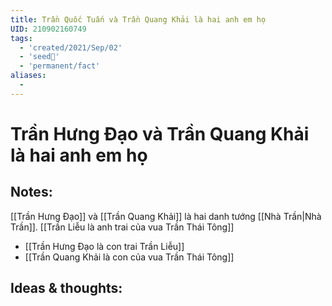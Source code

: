 ```yaml
---
title: Trần Quốc Tuấn và Trần Quang Khải là hai anh em họ
UID: 210902160749
tags:
  - 'created/2021/Sep/02'
  - 'seed🥜'
  - 'permanent/fact'
aliases:
  - 
---
```

# Trần Hưng Đạo và Trần Quang Khải là hai anh em họ

## Notes:
[[Trần Hưng Đạo]] và [[Trần Quang Khải]] là hai danh tướng [[Nhà Trần|Nhà Trần]]. [[Trần Liễu là anh trai của vua Trần Thái Tông]]
- [[Trần Hưng Đạo là con trai Trần Liễu]]
- [[Trần Quang Khải là con của vua Trần Thái Tông]]


## Ideas & thoughts:
